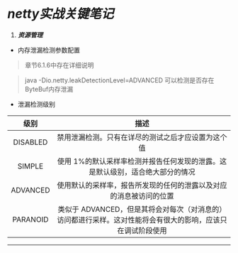 # *netty实战关键笔记*

1. ***资源管理***

* 内存泄漏检测参数配置

>章节6.1.6中存在详细说明

>java -Dio.netty.leakDetectionLevel=ADVANCED 可以检测是否存在ByteBuf内存泄漏

* 泄漏检测级别

| 级别 | 描述 |
|:---: | :---:|
|DISABLED|禁用泄漏检测。只有在详尽的测试之后才应设置为这个值|
|SIMPLE|使用 1%的默认采样率检测并报告任何发现的泄露。这是默认级别，适合绝大部分的情况|
|ADVANCED|使用默认的采样率，报告所发现的任何的泄露以及对应的消息被访问的位置|
|PARANOID|类似于 ADVANCED，但是其将会对每次（对消息的）访问都进行采样。这对性能将会有很大的影响，应该只在调试阶段使用|




---